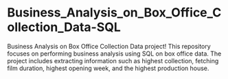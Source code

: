 # Business_Analysis_on_Box_Office_Collection_Data-SQL
 Business Analysis on Box Office Collection Data project! This repository focuses on performing business analysis using SQL on box office data. The project includes extracting information such as highest collection, fetching film duration, highest opening week, and the highest production house.
